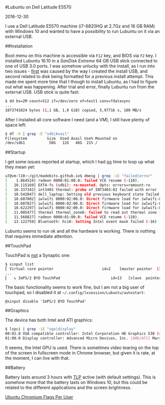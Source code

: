 #Lubuntu on Dell Latitude E5570

2016-12-30

<!--- tags: linux -->

I use a Dell Latitude E5570 machine (i7-6820HQ at 2.7Gz and 16 GB RAM) with Windows 10 and wanted to have a possibility to run Lubuntu on it via an external USB. 

##Installation

Boot menu on this machine is accessible via `F12` key, and BIOS via `F2` key. I installed Lubuntu 16.10 in a *SanDisk Extreme* 64 GB USB stick connected to one of USB 3.0 ports. I was somehow unlucky with the install, as I run into two issues - [first](http://askubuntu.com/questions/689595/bootloader-install-failed) was caused by the way I created the install USB, and second related to disk being formatted for a previous install attempt. This made me spent more time that I though to install Lubuntu, as I had to figure out what was happening. After trial and error, finally Lubuntu run from the external USB. USB stick is quite fast:

```bash
$ dd bs=2M count=512 if=/dev/zero of=test1 conv=fdatasync
...
1073741824 bytes (1,1 GB, 1,0 GiB) copied, 5,97716 s, 180 MB/s
```

After I installed all core software I need (and a VM), I still have plenty of space left:

```bash
$ df -h | grep -E "sdb|Avail"
Filesystem         Size  Used Avail Use% Mounted on
/dev/sdb1           58G   12G   46G  21% /
```

##Startup

I get some issues reported at startup, which I had [no](https://bugzilla.kernel.org/show_bug.cgi?id=107381) time to loop up what they mean yet:

```bash
u7@vm-l10:~/git/madebits.github.io$ dmesg | grep -iE "failed|error"
[    1.864524] radeon 0000:01:00.0: failed VCE resume (-110).
[   10.115169] EXT4-fs (sdb1): re-mounted. Opts: errors=remount-ro
[   10.337342] int3403 thermal: probe of INT3403:02 failed with error -22
[   10.542047] dell_laptop: Setting old previous keyboard state failed
[   10.607802] iwlwifi 0000:02:00.0: Direct firmware load for iwlwifi-8000C-24.ucode failed with error -2
[   10.607827] iwlwifi 0000:02:00.0: Direct firmware load for iwlwifi-8000C-23.ucode failed with error -2
[   10.622297] iwlwifi 0000:02:00.0: Direct firmware load for iwlwifi-8000C-22.ucode failed with error -2
[   11.005477] thermal thermal_zone6: failed to read out thermal zone (-5)
[   11.568827] radeon 0000:01:00.0: failed VCE resume (-110).
[   13.122759] Bluetooth: hci0: Setting Intel event mask failed (-16)
```

Lubuntu seems to run ok and all the hardware is working. There is nothing that requires immediate attention.

##TouchPad

TouchPad is [not](https://bugzilla.kernel.org/show_bug.cgi?id=121281) a Synaptic one:

```bash
$ xinput list
⎡ Virtual core pointer                      id=2    [master pointer  (3)]
...
⎜   ↳ ImPS/2 BYD TouchPad                       id=13   [slave  pointer  (2)]
```

The basic functionality seems to work fine, but I am not a big user of touchpad, so I disabled it at `~/.config/lxsession/Lubuntu/autostart`:

```
@xinput disable 'ImPS/2 BYD TouchPad'
```

##Graphics

The device has both Intel and ATI graphics:

```bash
$ lspci | grep -iE "vga|display"
00:02.0 VGA compatible controller: Intel Corporation HD Graphics 530 (rev 06)
01:00.0 Display controller: Advanced Micro Devices, Inc. [AMD/ATI] Mars [Radeon HD 8670A/8670M/8750M] (rev 81)
```

It seems, the Intel GPU is used. There is sometimes video tearing on the top of the screen in fullscreen mode in Chrome browser, but given it is rate, at the moment, I can live with that.

##Battery

Battery lasts around 3 hours with [TLP](http://linrunner.de/en/tlp/docs/tlp-linux-advanced-power-management.html) active (with default settings). This is somehow more that the battery lasts on Windows 10, but this could be related to the different applications and the screen brightness.

<ins class='nfooter'><a rel='next' id='fnext' href='#blog/2016/2016-12-24-Ubuntu-Chromium-Flags-Per-User.md'>Ubuntu Chromium Flags Per User</a></ins>
